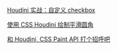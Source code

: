 [Houdini 实战：自定义 checkbox](https://zhuanlan.zhihu.com/p/35479957)

[使用 CSS Houdini 绘制平滑圆角](https://zhuanlan.zhihu.com/p/30829138)

[和 Houdini, CSS Paint API 打个招呼吧](https://zhuanlan.zhihu.com/p/35410151)
